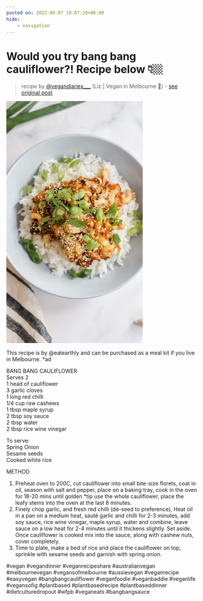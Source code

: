 ```yaml
---
posted on: 2022-06-07 10:07:20+00:00
hide:
    - navigation
---
```


# Would you try bang bang cauliflower?! Recipe below 👇🏼 

> recipe by [@vegandiaries___](https://www.instagram.com/vegandiaries___/) 
(Liz | Vegan in Melbourne 📍) - [see original post](https://instagram.com/p/CegAX_oJ-_c)

![](../img/vegandiaries____07-06-2022_1006.png)

  
This recipe is by @eatearthly and can be purchased as a meal kit if you live in Melbourne. *ad   
  
BANG BANG CAULIFLOWER   
Serves 2  
1 head of cauliflower  
3 garlic cloves  
1 long red chilli  
1/4 cup raw cashews   
1 tbsp maple syrup  
2 tbsp soy sauce  
2 tbsp water  
2 tbsp rice wine vinegar  
  
To serve:  
Spring Onion  
Sesame seeds  
Cooked white rice  
  
METHOD  
1. Preheat oven to 200C, cut cauliflower into small bite-size florets, coat in oil, season with salt and pepper, place on a baking tray, cook in the oven for 18-20 mins until golden *tip use the whole cauliflower, place the leafy stems into the oven at the last 8 minutes.  
2. Finely chop garlic, and fresh red chilli (de-seed to preference), Heat oil in a pan on a medium heat, sauté garlic and chilli for 2-3 minutes, add soy sauce, rice wine vinegar,  maple syrup, water and combine, leave sauce on a low heat for 2-4 minutes until it thickens slightly. Set aside. Once cauliflower is cooked mix into the sauce, along with cashew nuts, cover completely.  
3. Time to plate, make a bed of rice and place the cauliflower on top, sprinkle with sesame seeds and garnish with spring onion.   
  
\#vegan \#vegandinner \#veganrecipeshare \#australianvegan \#melbournevegan \#vegansofmelbourne \#aussievegan \#veganrecipe \#easyvegan \#bangbangcauliflower \#veganfoodie \#veganbaddie \#veganlife \#vegansofig \#plantbased \#plantbasedrecipe \#plantbaseddinner \#dietculturedropout \#wfpb \#veganeats \#bangbangsauce   